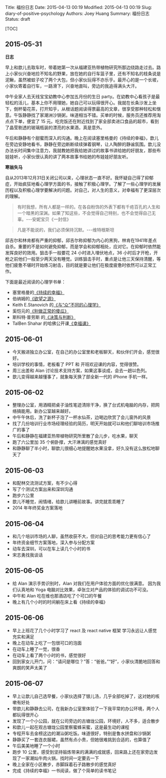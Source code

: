 Title: 福份日志
Date: 2015-04-13 00:19
Modified: 2015-04-13 00:19
Slug: diary-of-positive-psychology
Authors: Joey Huang
Summary: 福份日志
Status: draft

[TOC]

## 2015-05-31

**日志**

早上和歆儿去取车时，带着她第一次从福建亚热带植物研究所那边绕路走过去。路上小家伙兴奋地捡不知名的野果，放在她的自行车篮子里，还有不知名的枝条说是泥鳅，虽然被蚊子咬了两个大包，但小家伙玩得不亦乐乎。最开心的是一个长坡，小家伙寄着自行车，一路滑下，兴奋地直叫，旁边的我追得满头大汗。

中午全家人去天线宝宝幼教中心参加五月份的生日 party。在幼教中心看孩子是最轻松的活儿，基本上你不用理她，她自己可以玩得很开心。我就在长条沙发上坐下，倒杯菊花茶，打开知乎，从根话题阅读得票最高的文章，很享受那种轻松和惬意。午饭静静找了家潮洲沙锅粥，味道相当不错。买单的时候，服务员还推荐用淘点点下单，便宜了 15 元。吃完饭还在附近找到了家全部卖进口食品的超市，看到了晶莹剔透的玻璃瓶装的漂亮的水果酒，真是意外。

午后和静静有个甜蜜而深入的沟通。晚上在阅读塞里格曼的《持续的幸福》，歆儿在旁边安静地看书，静静在旁边断断续续弹着钢琴，让人陶醉的静谧氛围。歆儿没办法长时间集中注意力，我就教她把我给她讲过的故事书讲给她的好朋友，那些布娃娃听，小家伙很认真的讲了两本故事书给她的布娃娃好朋友听。

**寒翁失马**

自从2013年12月31日关闭公司以来，心理状态一直不好。我怀疑自己得了抑郁症，开始疯狂地看心理学方面的书，接触了积极心理学。了解了一些心理学的发展历程以及积极心理学要解决的问题。对自己，对人生的意义，对幸福有了更深层次的理解。

> 有时我想，所有人都是一样的。在各自粉饰的外表下都有千疮百孔的人生和一个暗黑的深渊。如果了知这些，不会觉得自己特别，也不会觉得自己无辜。---安妮宝贝《一封信》

> 凡是不能说的，我们必须保持沉默。---维特根斯坦

邱吉尔和林肯都有严重的抑郁，邱吉尔称抑郁为内心的黑狗，林肯在1941年差点自杀。重要的不是如何避免抑郁，而是学会和抑郁相处，应对它。在抑郁时依然能发挥良好的效用。狙击手一般要花 24 小时进入埋伏地点，36 小时后才开枪，开枪之前他们一般至少两天没有睡觉。训练狙击手时，重点是让他三天保持清醒，等他们疲惫不堪时开始练习射击，目的就是要让他们在极度疲惫时依然可以正常工作。

下面是最近阅读的心理学书单：

* 塞里格曼的[《持续的幸福》][1]
* 伯纳姆的[《欲望之源》][2]
* Keith E.Stanovich 的[《与“众”不同的心理学》][3]
* 奚恺元的[《别做正常的傻瓜》][4]
* 斯科特·普劳斯 的[《决策与判断》][5]
* TalBen Shahar 的哈佛公开课[《幸福课》][6]


## 2015-06-01

* 今天搬进独立办公室，在自己的办公室里和老板聊天，和伙伴们开会，感觉很好。
* 培训学校的事情，老板看了 PPT 和 开班欢迎课的内容，觉得很赞。
* 周三出差和 Alan 讨论技术支持方案，如果这事谈成，会去一趟以色列。
* 歆儿变得越来越懂事了，就象每天换了部全新一代的 iPhone 手机一样。

## 2015-06-02

* 整理办公室，用酒精把桌子油性笔迹清除干净，换了台式机电脑的内存，把网络搞能用。新办公室越来越好。
* 中午午休后，洗了新杯子泡了一杯水仙茶，边喝边欣赏了会儿窗外的风景
* 找了几份培训行业市场经理经验的简历，明天开始就可以和他们聊培训市场推广的事了
* 午后和静静在福建亚热带植物研究所里散了会儿步，吃水果，聊天
* 跑了六公里加 35 个俯卧撑，大汗淋漓的感觉真好
* 和静静聊了半小时，聊歆儿很细心地提醒她水果没拿，好久没有这么放松地聊天了

## 2015-06-03

* 和配林交流测试方案，有不少心得
* 写了个测试方案出来和深圳沟通
* 跑步六公里
* 歆儿不睡觉，闹情绪，给歆儿讲睡前故事。讲完就乖乖睡了
* 2014 年年终奖金方案落地

## 2015-06-04

* 和几个培训市场的人聊，虽然收获不大，但对自己的思考能力更有信心了
* 年终资金细节方案落地，深入参与分配方案
* 动车去深圳，可以在车上读几个小时的书
* 宋志勇找我谈话

## 2015-06-05

* 给 Alan 演示手势识别时，Alan 对我们在用户体验方面的优化很满意。
  因为我们认真地和 Yoga 电脑对比效果，卓张立对产品的体验的调试功不可没。
* 中午和 Alan 吃在维也那酒店吃了个可口的午餐
* 晚上有几个小时的时间躺在床上看《持续的幸福》

## 2015-06-06

* 早上上班花了几个小时学习了 react 及 react native 框架
  学习永远让人感觉充实和满足
* 晚上在动车上吃了一包很可口的泡面
* 在动车上睡了一觉，很香
* 在动车上看了两个小时的书，感觉很好
* 回到家女儿开门，问：“请问是哪位？”答：“爸爸。”“好”，小家伙清脆地回答和爽朗的笑声太美了

## 2015-06-07

* 早上让歆儿自己选早餐，小家伙选择了银儿汤，几乎全部吃掉了，这对她的咳嗽有好处
* 带歆儿和静静去公司，在我新办公室里体验了一下我平常的办公环境，两个人都玩得很开心
* 发现了一个小公园，就在公司旁边的古塘垅公园，环境好，人不多，适合散步
* 和歆儿一起在观古塘垅公园里察蜜蜂采蜜，这是最生动的课程
* 专程开车去金榜这边的潮汕粥吃饭。味道很好，特别是鲁水拼盘和沙锅粥
* 静静买了一套连衣服裙，虽然有点小贵，但她很难挑到合适的，也算值了
* 午后美美地睡了一个小时
* 跑步 10 公里，感受到坚持锻炼带来的满满的成就感，回来路上还在家旁边发现了一家潮灿牛肉火锅，找时间一定要去一下
* 晚上全家在小区散步，赤脚踩着石子路散步的感觉真好
* 完成《持续的幸福》一书阅读，做了个简单的读书笔记

[1]: http://book.douban.com/subject/20271917/
[2]: http://book.douban.com/subject/1128662/
[3]: http://book.douban.com/subject/1221479/
[4]: http://book.douban.com/subject/1874488/
[5]: http://book.douban.com/subject/1193621/
[6]: http://v.163.com/special/sp/positivepsychology.html
